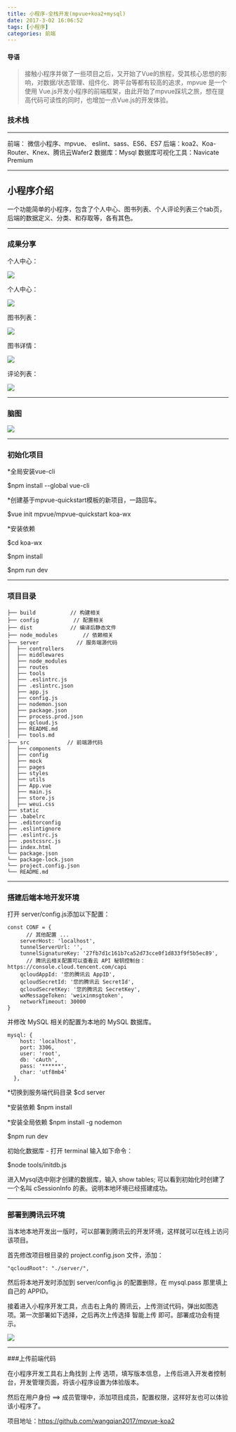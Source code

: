 ```yaml
---
title: 小程序-全栈开发(mpvue+koa2+mysql)
date: 2017-3-02 16:06:52
tags: [小程序]
categories: 前端
---
```


#### 导语
> 接触小程序并做了一些项目之后，又开始了Vue的旅程，受其核心思想的影响，对数据/状态管理、组件化、跨平台等都有较高的追求，mpvue 是一个使用 Vue.js开发小程序的前端框架，由此开始了mpvue踩坑之旅，想在提高代码可读性的同时，也增加一点Vue.js的开发体验。

<!--more-->
### 技术栈

***
前端： 微信小程序、mpvue、 eslint、sass、ES6、ES7
后端：koa2、Koa-Router、Knex、腾讯云Wafer2
数据库：Mysql
数据库可视化工具：Navicate Premium

***
## 小程序介绍
一个功能简单的小程序，包含了个人中心、图书列表、个人评论列表三个tab页，后端的数据定义、分类、和存取等，各有其色。

***
### 成果分享

个人中心：

![](http://ow43yt5wd.bkt.clouddn.com/user1.gif)

个人中心：

![](http://ow43yt5wd.bkt.clouddn.com/user2.gif)

图书列表：

![](http://ow43yt5wd.bkt.clouddn.com/home1.gif)

图书详情：

![](http://ow43yt5wd.bkt.clouddn.com/home1.gif)

评论列表：

![](http://ow43yt5wd.bkt.clouddn.com/list-01.gif)

***
### 脑图

![](http://ow43yt5wd.bkt.clouddn.com/naotu.jpg)

***
### 初始化项目

*全局安装vue-cli

$npm install --global vue-cli

*创建基于mpvue-quickstart模板的新项目，一路回车。

$vue init mpvue/mpvue-quickstart koa-wx

*安装依赖

$cd koa-wx

$npm install

$npm run dev

***
### 项目目录

```   .
├── build           // 构建相关  
├── config           // 配置相关
├── dist            // 编译后静态文件 
├── node_modules        // 依赖相关
├── server            // 服务端源代码
│  ├── controllers     
│  ├── middlewares    
│  ├── node_modules    
│  ├── routes    
│  ├── tools     
│  ├── .eslintrc.js 
│  ├── .eslintrc.json  
│  ├── app.js     
│  ├── config.js   
│  ├── nodemon.json   
│  ├── package.json    
│  ├── process.prod.json   
│  ├── qcloud.js   
│  ├── README.md    
│  ├── tools.md  
├── src            // 前端源代码
│  ├── components     
│  ├── config    
│  ├── mock     
│  ├── pages     
│  ├── styles     
│  ├── utils       
│  ├── App.vue        
│  ├── main.js       
│  ├── store.js      
│  ├── weui.css    
├── static          
├── .babelrc         
├── .editorconfig      
├── .eslintignore    
├── .eslintrc.js       
├── .postcssrc.js      
├── index.html        
└── package.json      
└── package-lock.json 
└── project.config.json 
└── README.md 
```
***

### 搭建后端本地开发环境

打开 server/config.js添加以下配置：

```
const CONF = {
      // 其他配置 ...
    serverHost: 'localhost',
    tunnelServerUrl: '',
    tunnelSignatureKey: '27fb7d1c161b7ca52d73cce0f1d833f9f5b5ec89',
      // 腾讯云相关配置可以查看云 API 秘钥控制台：https://console.cloud.tencent.com/capi
    qcloudAppId: '您的腾讯云 AppID',
    qcloudSecretId: '您的腾讯云 SecretId',
    qcloudSecretKey: '您的腾讯云 SecretKey',
    wxMessageToken: 'weixinmsgtoken',
    networkTimeout: 30000
}
```

并修改 MySQL 相关的配置为本地的 MySQL 数据库。

```
mysql: {
    host: 'localhost',
    port: 3306,
    user: 'root',
    db: 'cAuth',
    pass: '******',
    char: 'utf8mb4'
  },
```

*切换到服务端代码目录
$cd server

*安装依赖
$npm install

*安装全局依赖
$npm install -g nodemon

$npm run dev

初始化数据库 - 打开 terminal 输入如下命令：

$node tools/initdb.js

进入Mysql选中刚才创建的数据库，输入 show tables; 可以看到初始化时创建了一个名叫 cSessionInfo 的表。说明本地环境已经搭建成功。

***
### 部署到腾讯云环境

当本地本地开发出一版时，可以部署到腾讯云的开发环境，这样就可以在线上访问该项目。

首先修改项目根目录的 project.config.json 文件，添加：

```
"qcloudRoot": "./server/",
```

然后将本地开发时添加到 server/config.js 的配置删除，在 mysql.pass 那里填上自己的 APPID。

接着进入小程序开发工具，点击右上角的 腾讯云，上传测试代码，弹出如图选项。第一次部署如下选择，之后再次上传选择 智能上传 即可。部署成功会有提示。

![](http://static.imkk.xin/blog/photo/uploadToTecentCloud.png)

***
###上传前端代码


在小程序开发工具右上角找到 上传 选项，填写版本信息，上传后进入开发者控制台，开发管理页面，将该小程序设置为体验版本。

然后在用户身份 ==> 成员管理中，添加项目成员，配置权限，这样好友也可以体验该小程序了。

项目地址：https://github.com/wangqian2017/mpvue-koa2
